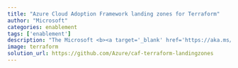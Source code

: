 ```yaml
---
title: "Azure Cloud Adoption Framework landing zones for Terraform"
author: "Microsoft"
categories: enablement
tags: ['enablement']
description: "The Microsoft <b><a target='_blank' href='https://aka.ms/caf'>Cloud Adoption Framework</a></b> for Azure provides you with guidance and best practices to adopt Azure. Utilize this template when your organization utilizes Terraform for deployment scripts."
image: terraform
solution_url: https://github.com/Azure/caf-terraform-landingzones
---
```


